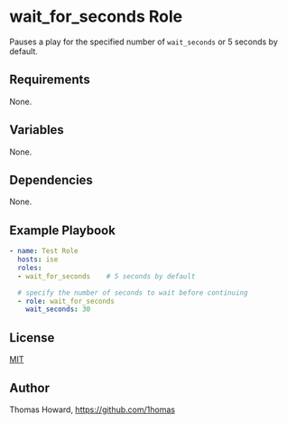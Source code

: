 # wait_for_seconds Role

Pauses a play for the specified number of `wait_seconds` or 5 seconds by default.

## Requirements

None.

## Variables

None.

## Dependencies

None.

## Example Playbook

```yaml
- name: Test Role
  hosts: ise
  roles:
  - wait_for_seconds    # 5 seconds by default

  # specify the number of seconds to wait before continuing
  - role: wait_for_seconds
    wait_seconds: 30

```

## License

[MIT](https://mit-license.org/)

## Author

Thomas Howard, <https://github.com/1homas>
